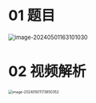 # 01 题目

<img src="https://cvp.oss-cn-shanghai.aliyuncs.com/picgo/202405011631287.png" alt="image-20240501163101030" style="zoom: 80%;" />



# 02 视频解析

<img src="https://cvp.oss-cn-shanghai.aliyuncs.com/picgo/202405011738678.png" alt="image-20240501173850352" style="zoom:50%;" />
